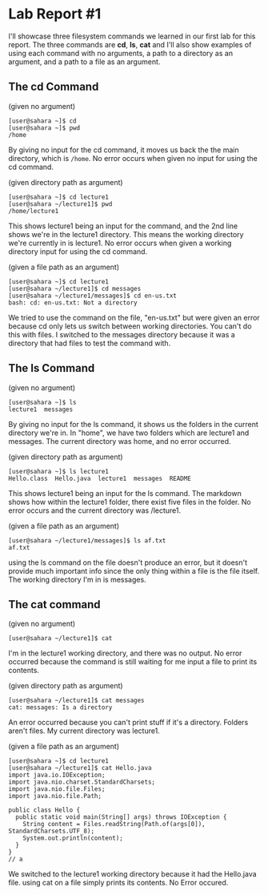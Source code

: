 # Lab Report #1
I'll showcase three filesystem commands we learned in our first lab for this report. The three commands are **cd**, **ls**, **cat** and I'll also show examples of using each command with no arguments, a path to a directory as an argument, and a path to a file as an argument.

## The cd Command
(given no argument)
```
[user@sahara ~]$ cd
[user@sahara ~]$ pwd
/home

```
By giving no input for the cd command, it moves us back the the main directory, which is ```/home```. No error occurs when given no input for using the cd command.

(given directory path as argument)
```
[user@sahara ~]$ cd lecture1
[user@sahara ~/lecture1]$ pwd
/home/lecture1

```
This shows lecture1 being an input for the command, and the 2nd line shows we're in the lecture1 directory. This means the working directory we're currently in is lecture1. No error occurs when given a working directory input for using the cd command.

(given a file path as an argument)
```
[user@sahara ~]$ cd lecture1
[user@sahara ~/lecture1]$ cd messages
[user@sahara ~/lecture1/messages]$ cd en-us.txt
bash: cd: en-us.txt: Not a directory

```
We tried to use the command on the file, "en-us.txt" but were given an error because cd only lets us switch between working directories. You can't do this with files. I switched to the messages directory because it was a directory that had files to test the command with.

## The ls Command
(given no argument)
```
[user@sahara ~]$ ls
lecture1  messages

```
By giving no input for the ls command, it shows us the folders in the current directory we're in. In "home", we have two folders which are lecture1 and messages. The current directory was home, and no error occurred.

(given directory path as argument)
```
[user@sahara ~]$ ls lecture1
Hello.class  Hello.java  lecture1  messages  README

```
This shows lecture1 being an input for the ls command. The markdown shows how within the lecture1 folder, there exist five files in the folder. No error occurs and the current directory was /lecture1. 

(given a file path as an argument)
```
[user@sahara ~/lecture1/messages]$ ls af.txt
af.txt

```
using the ls command on the file doesn't produce an error, but it doesn't provide much important info since the only thing within a file is the file itself. The working directory I'm in is messages.

## The cat command

(given no argument)
```
[user@sahara ~/lecture1]$ cat

```
I'm in the lecture1 working directory, and there was no output. No error occurred because the command is still waiting for me input a file to print its contents.

(given directory path as argument)
```
[user@sahara ~/lecture1]$ cat messages
cat: messages: Is a directory

```
An error occurred because you can't print stuff if it's a directory. Folders aren't files. My current directory was lecture1.

(given a file path as an argument)
```
[user@sahara ~]$ cd lecture1
[user@sahara ~/lecture1]$ cat Hello.java
import java.io.IOException;
import java.nio.charset.StandardCharsets;
import java.nio.file.Files;
import java.nio.file.Path;

public class Hello {
  public static void main(String[] args) throws IOException {
    String content = Files.readString(Path.of(args[0]), StandardCharsets.UTF_8);    
    System.out.println(content);
  }
}
// a

```
We switched to the lecture1 working directory because it had the Hello.java file. using cat on a file simply prints its contents. No Error occured.

